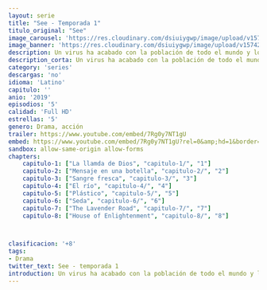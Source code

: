 ```yaml
---
layout: serie
title: "See - Temporada 1"
titulo_original: "See"
image_carousel: 'https://res.cloudinary.com/dsiuiygwp/image/upload/v1574294842/see-min_khypfp.jpg'
image_banner: 'https://res.cloudinary.com/dsiuiygwp/image/upload/v1574294851/see_1_-min_syfgih.jpg'
description: Un virus ha acabado con la población de todo el mundo y los únicos supervivientes han quedado ciegos. La naturaleza ha recuperado los antiguos espacios urbanos, así que la civilización vive ahora en bosques, desarrollando su vida sin vista. Pero todo cambia cuando nacen dos bebés capaces de ver —hijos, además, de Baba Voss, lo que desata una guerra entre "tribus" para impedir que estos niños puedan adquirir los conocimientos que permitan a los humanos reconstruir el mundo tal como era antes.
description_corta: Un virus ha acabado con la población de todo el mundo y los únicos supervivientes han quedado ciegos. La naturaleza ha recuperado los antiguos espacios urbanos, así que la civilización vive ahora en...
category: 'series'
descargas: 'no'
idioma: 'Latino'
capitulo: ''
anio: '2019'
episodios: '5'
calidad: 'Full HD'
estrellas: '5'
genero: Drama, acción
trailer: https://www.youtube.com/embed/7Rg0y7NT1gU
embed: https://www.youtube.com/embed/7Rg0y7NT1gU?rel=0&amp;hd=1&border=0&wmode=opaque&enablejsapi=1&modestbranding=1&controls=1&showinfo=1
sandbox: allow-same-origin allow-forms 
chapters:
    capitulo-1: ["La llamda de Dios", "capitulo-1/", "1"]
    capitulo-2: ["Mensaje en una botella", "capitulo-2/", "2"]
    capitulo-3: ["Sangre fresca", "capitulo-3/", "3"]
    capitulo-4: ["El río", "capitulo-4/", "4"]
    capitulo-5: ["Plástico", "capitulo-5/", "5"]
    capitulo-6: ["Seda", "capitulo-6/", "6"]
    capitulo-7: ["The Lavender Road", "capitulo-7/", "7"]
    capitulo-8: ["House of Enlightenment", "capitulo-8/", "8"]



clasificacion: '+8'
tags:
- Drama
twitter_text: See - temporada 1
introduction: Un virus ha acabado con la población de todo el mundo y los únicos supervivientes han quedado ciegos. La naturaleza ha recuperado los antiguos espacios urbanos, así que la civilización vive ahora en
---
```












